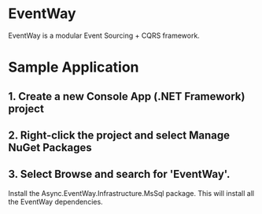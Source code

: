 # EventWay
EventWay is a modular Event Sourcing + CQRS framework.

# Sample Application
## 1. Create a new Console App (.NET Framework) project
## 2. Right-click the project and select Manage NuGet Packages
## 3. Select Browse and search for 'EventWay'.
Install the Async.EventWay.Infrastructure.MsSql package. This will install all the EventWay dependencies.

